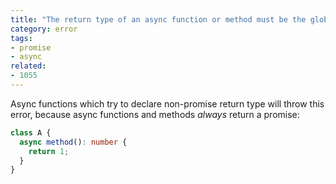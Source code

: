 ```yaml
---
title: "The return type of an async function or method must be the global Promise<T> type. Did you mean to write 'Promise<{0}>'?"
category: error
tags:
- promise
- async
related:
- 1055
---
```


Async functions which try to declare non-promise return type will throw this
error, because async functions and methods _always_ return a promise:

```ts
class A {
  async method(): number {
    return 1;
  }
}
```

